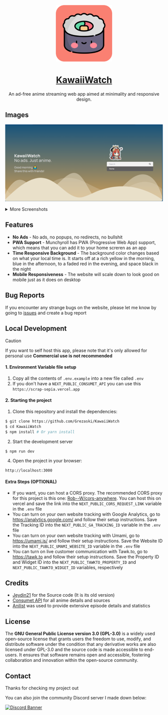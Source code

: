 <div align="center">
<a href="https://https://anime.grezaski.xyz/">
  <img src="public/icon-512x512.png" alt="logo" width="180"/>
<h1>KawaiiWatch</h1>
</a>
An ad-free anime streaming web app aimed at minimality and responsive design. 
<br />
</div>

## Images
<p align="center">
 <img src="asset/landing_page.png" alt="main">
</p>

<details>
<summary>More Screenshots</summary>

<div align="center">

<h3 align="center">Anime Home Page (Dark Mode)</h3>
<img src="asset/home_page_dark.png"/>

<h3 align="center">Anime Info Page (Dark Mode)</h3>
<img src="asset/anime_info_dark.png"/>

<h3 align="center">Anime Watch Page (Dark Mode)</h3>
<img src="asset/anime_watch_dark.png"/>

<h3 align="center">Anime Home Page (Light Mode)</h3>
<img src="asset/anime_home_white.png"/>

<h3 align="center">Anime Info Page (Light Mode)</h3>
<img src="asset/anime_info_white.png"/>

<h3 align="center">Anime Watch Page (Light Mode)</h3>
<img src="asset/anime_watch_white.png"/>

</div>

</details>

## Features
- **No Ads** - No ads, no popups, no redirects, no bullshit
- **PWA Support** - Munchyroll has PWA (Progressive Web App) support, which means that you can add it to your home screren as an app
- **Time Responsive Background** - The background color changes based on what your local time is. It starts off at a rich yellow in the morning, blue in the afternoon, to a faded red in the evening, and space black in the night
- **Mobile Responsiveness** - The website will scale down to look good on mobile just as it does on desktop

## Bug Reports
If you encounter any strange bugs on the website, please let me know by  going to [issues](https://github.com/Grezaski/KawaiiWatch/issues/) and create a bug report

## Local Development
> [!CAUTION]
> If you want to self host this app, please note that it's only allowed for personal use
> **Commercial use is not recommended**

#### 1. Environment Variable file setup
1. Copy all the contents of `.env.example` into a new file called `.env`
2. If you don't have a `NEXT_PUBLIC_CONSUMET_API` you can use this `https://scrap-sepia.vercel.app`

#### 2. Starting the project
1. Clone this repository and install the dependencies:
```bash
$ git clone https://github.com/Grezaski/KawaiiWatch
$ cd KawaiiWatch
$ npm install # Or yarn install
```

2. Start the development server
```bash
$ npm run dev
```
4. Open the project in your browser:
```
http://localhost:3000
```

#### Extra Steps (OPTIONAL)
- If you want, you can host a CORS proxy. The recommended CORS proxy for this project is this one: [Rob--W/cors-anywhere](https://github.com/Rob--W/cors-anywhere). You can host this on vercel and save the link into the `NEXT_PUBLIC_CORS_REQUEST_LINK` variable in the `.env` file
- You can turn on your own website tracking with Google Analytics, go to https://analytics.google.com/ and follow their setup instructions. Save the Tracking ID into the `NEXT_PUBLIC_GA_TRACKING_ID` variable in the `.env` file
- You can turn on your own website tracking with Umami, go to https://umami.is/ and follow their setup instructions. Save the Website ID into the `NEXT_PUBLIC_UMAMI_WEBSITE_ID` variable in the `.env` file
- You can turn on live customer communication with Tawk.to, go to https://tawk.to and follow their setup instructions. Save the Property ID and Widget ID into the `NEXT_PUBLIC_TAWKTO_PROPERTY_ID` and `NEXT_PUBLIC_TAWKTO_WIDGET_ID` variables, respectively

## Credits
- [Jeydin21](https://github.com/Jeydin21) for the Source code (It is its old version) 
- [Consumet API](https://github.com/consumet/api.consumet.org) for all anime details and sources
- [Anilist](https://anilist.co/) was used to provide extensive episode details and statistics

## License
The **GNU General Public License version 3.0 (GPL-3.0)** is a widely used open-source license that grants users the freedom to use, modify, and distribute software under the condition that any derivative works are also licensed under GPL-3.0 and the source code is made accessible to end-users. It ensures that software remains open and accessible, fostering collaboration and innovation within the open-source community.

## Contact
Thanks for checking my project out

You can also join the community Discord server I made down below:

[![Discord Banner](https://discordapp.com/api/guilds/1080155335878262834/widget.png?style=banner2)](https://discord.gg/z4UUKQmWBN) 